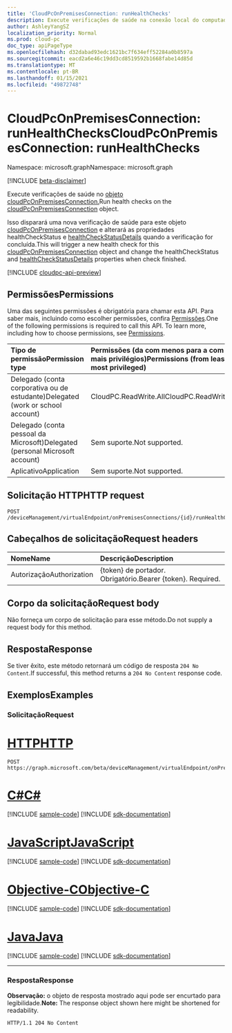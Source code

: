 ```yaml
---
title: 'CloudPcOnPremisesConnection: runHealthChecks'
description: Execute verificações de saúde na conexão local do computador na nuvem.
author: AshleyYangSZ
localization_priority: Normal
ms.prod: cloud-pc
doc_type: apiPageType
ms.openlocfilehash: d32dabad93edc1621bc7f634eff52284a0b8597a
ms.sourcegitcommit: eacd2a6e46c19dd3cd8519592b1668fabe14d85d
ms.translationtype: MT
ms.contentlocale: pt-BR
ms.lasthandoff: 01/15/2021
ms.locfileid: "49872748"
---
```

# <a name="cloudpconpremisesconnection-runhealthchecks"></a><span data-ttu-id="3d2ce-103">CloudPcOnPremisesConnection: runHealthChecks</span><span class="sxs-lookup"><span data-stu-id="3d2ce-103">CloudPcOnPremisesConnection: runHealthChecks</span></span>

<span data-ttu-id="3d2ce-104">Namespace: microsoft.graph</span><span class="sxs-lookup"><span data-stu-id="3d2ce-104">Namespace: microsoft.graph</span></span>

[!INCLUDE [beta-disclaimer](../../includes/beta-disclaimer.md)]

<span data-ttu-id="3d2ce-105">Execute verificações de saúde no [objeto cloudPcOnPremisesConnection.](../resources/cloudpconpremisesconnection.md)</span><span class="sxs-lookup"><span data-stu-id="3d2ce-105">Run health checks on the [cloudPcOnPremisesConnection](../resources/cloudpconpremisesconnection.md) object.</span></span>

<span data-ttu-id="3d2ce-106">Isso disparará uma nova verificação de saúde para este objeto [cloudPcOnPremisesConnection](../resources/cloudpconpremisesconnection.md) e alterará as propriedades healthCheckStatus e [healthCheckStatusDetails](../resources/cloudpconpremisesconnectionstatusdetails.md) quando a verificação for concluída.</span><span class="sxs-lookup"><span data-stu-id="3d2ce-106">This will trigger a new health check for this [cloudPcOnPremisesConnection](../resources/cloudpconpremisesconnection.md) object and change the healthCheckStatus and [healthCheckStatusDetails](../resources/cloudpconpremisesconnectionstatusdetails.md) properties when check finished.</span></span>

[!INCLUDE [cloudpc-api-preview](../../includes/cloudpc-api-preview.md)]

## <a name="permissions"></a><span data-ttu-id="3d2ce-107">Permissões</span><span class="sxs-lookup"><span data-stu-id="3d2ce-107">Permissions</span></span>

<span data-ttu-id="3d2ce-p101">Uma das seguintes permissões é obrigatória para chamar esta API. Para saber mais, incluindo como escolher permissões, confira [Permissões](/graph/permissions-reference).</span><span class="sxs-lookup"><span data-stu-id="3d2ce-p101">One of the following permissions is required to call this API. To learn more, including how to choose permissions, see [Permissions](/graph/permissions-reference).</span></span>

|<span data-ttu-id="3d2ce-110">Tipo de permissão</span><span class="sxs-lookup"><span data-stu-id="3d2ce-110">Permission type</span></span>|<span data-ttu-id="3d2ce-111">Permissões (da com menos para a com mais privilégios)</span><span class="sxs-lookup"><span data-stu-id="3d2ce-111">Permissions (from least to most privileged)</span></span>|
|:---|:---|
|<span data-ttu-id="3d2ce-112">Delegado (conta corporativa ou de estudante)</span><span class="sxs-lookup"><span data-stu-id="3d2ce-112">Delegated (work or school account)</span></span>|<span data-ttu-id="3d2ce-113">CloudPC.ReadWrite.All</span><span class="sxs-lookup"><span data-stu-id="3d2ce-113">CloudPC.ReadWrite.All</span></span>|
|<span data-ttu-id="3d2ce-114">Delegado (conta pessoal da Microsoft)</span><span class="sxs-lookup"><span data-stu-id="3d2ce-114">Delegated (personal Microsoft account)</span></span>|<span data-ttu-id="3d2ce-115">Sem suporte.</span><span class="sxs-lookup"><span data-stu-id="3d2ce-115">Not supported.</span></span>|
|<span data-ttu-id="3d2ce-116">Aplicativo</span><span class="sxs-lookup"><span data-stu-id="3d2ce-116">Application</span></span>|<span data-ttu-id="3d2ce-117">Sem suporte.</span><span class="sxs-lookup"><span data-stu-id="3d2ce-117">Not supported.</span></span>|

## <a name="http-request"></a><span data-ttu-id="3d2ce-118">Solicitação HTTP</span><span class="sxs-lookup"><span data-stu-id="3d2ce-118">HTTP request</span></span>

<!-- {
  "blockType": "ignored"
}
-->

``` http
POST /deviceManagement/virtualEndpoint/onPremisesConnections/{id}/runHealthChecks
```

## <a name="request-headers"></a><span data-ttu-id="3d2ce-119">Cabeçalhos de solicitação</span><span class="sxs-lookup"><span data-stu-id="3d2ce-119">Request headers</span></span>

|<span data-ttu-id="3d2ce-120">Nome</span><span class="sxs-lookup"><span data-stu-id="3d2ce-120">Name</span></span>|<span data-ttu-id="3d2ce-121">Descrição</span><span class="sxs-lookup"><span data-stu-id="3d2ce-121">Description</span></span>|
|:---|:---|
|<span data-ttu-id="3d2ce-122">Autorização</span><span class="sxs-lookup"><span data-stu-id="3d2ce-122">Authorization</span></span>|<span data-ttu-id="3d2ce-p102">{token} de portador. Obrigatório.</span><span class="sxs-lookup"><span data-stu-id="3d2ce-p102">Bearer {token}. Required.</span></span>|

## <a name="request-body"></a><span data-ttu-id="3d2ce-125">Corpo da solicitação</span><span class="sxs-lookup"><span data-stu-id="3d2ce-125">Request body</span></span>

<span data-ttu-id="3d2ce-126">Não forneça um corpo de solicitação para esse método.</span><span class="sxs-lookup"><span data-stu-id="3d2ce-126">Do not supply a request body for this method.</span></span>

## <a name="response"></a><span data-ttu-id="3d2ce-127">Resposta</span><span class="sxs-lookup"><span data-stu-id="3d2ce-127">Response</span></span>

<span data-ttu-id="3d2ce-128">Se tiver êxito, este método retornará um código de resposta `204 No Content`.</span><span class="sxs-lookup"><span data-stu-id="3d2ce-128">If successful, this method returns a `204 No Content` response code.</span></span>

## <a name="examples"></a><span data-ttu-id="3d2ce-129">Exemplos</span><span class="sxs-lookup"><span data-stu-id="3d2ce-129">Examples</span></span>

### <a name="request"></a><span data-ttu-id="3d2ce-130">Solicitação</span><span class="sxs-lookup"><span data-stu-id="3d2ce-130">Request</span></span>


# <a name="http"></a>[<span data-ttu-id="3d2ce-131">HTTP</span><span class="sxs-lookup"><span data-stu-id="3d2ce-131">HTTP</span></span>](#tab/http)
<!-- {
  "blockType": "request",
  "name": "cloudpconpremisesconnection_runhealthcheck"
}
-->

``` http
POST https://graph.microsoft.com/beta/deviceManagement/virtualEndpoint/onPremisesConnections/{id}/runHealthChecks
```
# <a name="c"></a>[<span data-ttu-id="3d2ce-132">C#</span><span class="sxs-lookup"><span data-stu-id="3d2ce-132">C#</span></span>](#tab/csharp)
[!INCLUDE [sample-code](../includes/snippets/csharp/cloudpconpremisesconnection-runhealthcheck-csharp-snippets.md)]
[!INCLUDE [sdk-documentation](../includes/snippets/snippets-sdk-documentation-link.md)]

# <a name="javascript"></a>[<span data-ttu-id="3d2ce-133">JavaScript</span><span class="sxs-lookup"><span data-stu-id="3d2ce-133">JavaScript</span></span>](#tab/javascript)
[!INCLUDE [sample-code](../includes/snippets/javascript/cloudpconpremisesconnection-runhealthcheck-javascript-snippets.md)]
[!INCLUDE [sdk-documentation](../includes/snippets/snippets-sdk-documentation-link.md)]

# <a name="objective-c"></a>[<span data-ttu-id="3d2ce-134">Objective-C</span><span class="sxs-lookup"><span data-stu-id="3d2ce-134">Objective-C</span></span>](#tab/objc)
[!INCLUDE [sample-code](../includes/snippets/objc/cloudpconpremisesconnection-runhealthcheck-objc-snippets.md)]
[!INCLUDE [sdk-documentation](../includes/snippets/snippets-sdk-documentation-link.md)]

# <a name="java"></a>[<span data-ttu-id="3d2ce-135">Java</span><span class="sxs-lookup"><span data-stu-id="3d2ce-135">Java</span></span>](#tab/java)
[!INCLUDE [sample-code](../includes/snippets/java/cloudpconpremisesconnection-runhealthcheck-java-snippets.md)]
[!INCLUDE [sdk-documentation](../includes/snippets/snippets-sdk-documentation-link.md)]

---


### <a name="response"></a><span data-ttu-id="3d2ce-136">Resposta</span><span class="sxs-lookup"><span data-stu-id="3d2ce-136">Response</span></span>

<span data-ttu-id="3d2ce-137">**Observação:** o objeto de resposta mostrado aqui pode ser encurtado para legibilidade.</span><span class="sxs-lookup"><span data-stu-id="3d2ce-137">**Note:** The response object shown here might be shortened for readability.</span></span>
<!-- {
  "blockType": "response",
  "truncated": true
}
-->

``` http
HTTP/1.1 204 No Content
```
